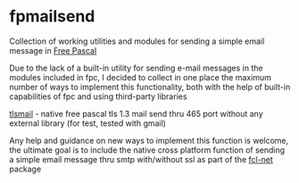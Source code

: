 # fpmailsend

Collection of working utilities and modules for sending a simple email message in [Free Pascal](https://www.freepascal.org/)

Due to the lack of a built-in utility for sending e-mail messages in the modules included in fpc, I decided to collect in one place the maximum number of ways to implement this functionality, both with the help of built-in capabilities of fpc and using third-party libraries

[tlsmail](https://github.com/delphius/fpmailsend/tree/main/native/tlsmail) - native free pascal tls 1.3 mail send thru 465 port without any external library (for test, tested with gmail)

Any help and guidance on new ways to implement this function is welcome, the ultimate goal is to include the native cross platform function of sending a simple email message thru smtp with/without ssl as part of the [fcl-net](https://wiki.freepascal.org/fcl-net) package
